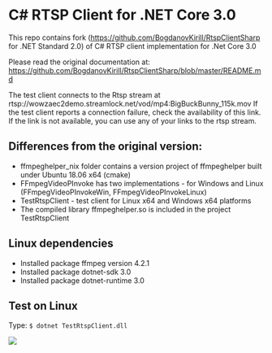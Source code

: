 # C# RTSP Client for .NET Core 3.0
This repo contains fork (https://github.com/BogdanovKirill/RtspClientSharp  for .NET Standard 2.0) of C# RTSP client implementation for .Net Core 3.0

Please read the original documentation at: https://github.com/BogdanovKirill/RtspClientSharp/blob/master/README.md

The test client connects to the Rtsp stream at rtsp://wowzaec2demo.streamlock.net/vod/mp4:BigBuckBunny_115k.mov
If the test client reports a connection failure, check the availability of this link.  If the link is not available, you can use any of your links to the rtsp stream.

## Differences from the original version:

- ffmpeghelper_nix folder contains a version project of ffmpeghelper built under Ubuntu 18.06 x64 (cmake)
- FFmpegVideoPInvoke has two implementations - for Windows and Linux (FFmpegVideoPInvokeWin, FFmpegVideoPInvokeLinux)
- TestRtspClient - test client for Linux x64 and Windows x64 platforms
- The compiled library ffmpeghelper.so is included in the project TestRtspClient

## Linux dependencies

- Installed package ffmpeg version 4.2.1
- Installed package dotnet-sdk 3.0
- Installed package dotnet-runtime 3.0

## Test on Linux

Type:
`$ dotnet TestRtspClient.dll`

![](https://github.com/i-TechSoftware/RtspClientSharpCore/blob/master/LinuxTestConsole.jpg)

